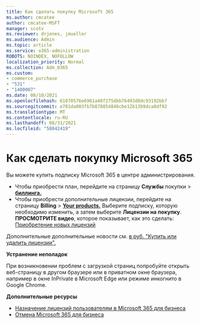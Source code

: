 ```yaml
---
title: Как сделать покупку Microsoft 365
ms.author: cmcatee
author: cmcatee-MSFT
manager: scotv
ms.reviewer: drjones, jmueller
ms.audience: Admin
ms.topic: article
ms.service: o365-administration
ROBOTS: NOINDEX, NOFOLLOW
localization_priority: Normal
ms.collection: Adm_O365
ms.custom:
- commerce_purchase
- "531"
- "1400007"
ms.date: 08/10/2021
ms.openlocfilehash: 61070576e6961a40f275dbb76493d8dc93192bb7
ms.sourcegitcommit: e781da003fb7b878854846cbe12b13b9dca8df92
ms.translationtype: MT
ms.contentlocale: ru-RU
ms.lasthandoff: 08/31/2021
ms.locfileid: "58842419"
---
```

# <a name="how-to-make-a-microsoft-365-purchase"></a>Как сделать покупку Microsoft 365

Вы можете купить подписку Microsoft 365 в центре администрирования.
  
- Чтобы приобрести план, перейдите на страницу **Службы** покупки \> **[биллинга.](https://go.microsoft.com/fwlink/p/?linkid=868433)**
- Чтобы приобрести дополнительные лицензии, перейдите на страницу **Billing** \> **[Your products.](https://go.microsoft.com/fwlink/p/?linkid=842054)** Выберите подписку, которую необходимо изменить, а затем выберите **Лицензии на покупку**.\
**ПРОСМОТРИТЕ видео**, которое показывает, как это сделать: [Приобретение новых лицензий](https://go.microsoft.com/fwlink/p/?linkid=2154857)
  
Дополнительные дополнительные новости см. [в руб. "Купить или удалить лицензии".](https://docs.microsoft.com/microsoft-365/commerce/licenses/buy-licenses)

**Устранение неполадок**

При возникновении проблем с загрузкой страниц попробуйте открыть веб-страницу в другом браузере или в приватном окне браузера, например в окне InPrivate в Microsoft Edge или режиме инкогнито в Google Chrome.

**Дополнительные ресурсы**
  
- [Назначение лицензий пользователям в Microsoft 365 для бизнеса](https://docs.microsoft.com/microsoft-365/admin/add-users/add-users)
- [Отмена Microsoft 365 для бизнеса](https://docs.microsoft.com/microsoft-365/commerce/subscriptions/cancel-your-subscription)